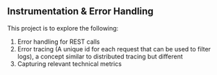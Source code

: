 ## Instrumentation & Error Handling 
This project is to explore the following:
1. Error handling for REST calls
1. Error tracing (A unique id for each request that can be used to filter logs), a concept similar to distributed tracing but different 
1. Capturing relevant technical metrics